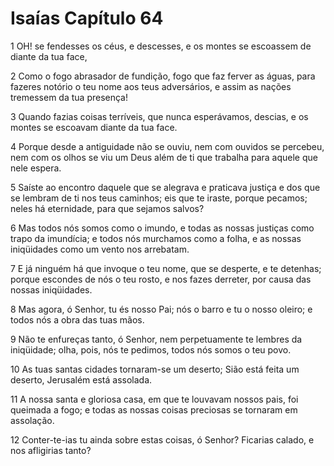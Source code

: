 # Isaías Capítulo 64

1	OH! se fendesses os céus, e descesses, e os montes se escoassem de diante da tua face,

2	Como o fogo abrasador de fundição, fogo que faz ferver as águas, para fazeres notório o teu nome aos teus adversários, e assim as nações tremessem da tua presença!

3	Quando fazias coisas terríveis, que nunca esperávamos, descias, e os montes se escoavam diante da tua face.

4	Porque desde a antiguidade não se ouviu, nem com ouvidos se percebeu, nem com os olhos se viu um Deus além de ti que trabalha para aquele que nele espera.

5	Saíste ao encontro daquele que se alegrava e praticava justiça e dos que se lembram de ti nos teus caminhos; eis que te iraste, porque pecamos; neles há eternidade, para que sejamos salvos?

6	Mas todos nós somos como o imundo, e todas as nossas justiças como trapo da imundícia; e todos nós murchamos como a folha, e as nossas iniqüidades como um vento nos arrebatam.

7	E já ninguém há que invoque o teu nome, que se desperte, e te detenhas; porque escondes de nós o teu rosto, e nos fazes derreter, por causa das nossas iniqüidades.

8	Mas agora, ó Senhor, tu és nosso Pai; nós o barro e tu o nosso oleiro; e todos nós a obra das tuas mãos.

9	Não te enfureças tanto, ó Senhor, nem perpetuamente te lembres da iniqüidade; olha, pois, nós te pedimos, todos nós somos o teu povo.

10	As tuas santas cidades tornaram-se um deserto; Sião está feita um deserto, Jerusalém está assolada.

11	A nossa santa e gloriosa casa, em que te louvavam nossos pais, foi queimada a fogo; e todas as nossas coisas preciosas se tornaram em assolação.

12	Conter-te-ias tu ainda sobre estas coisas, ó Senhor? Ficarias calado, e nos afligirias tanto?

